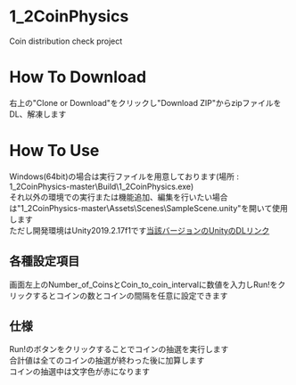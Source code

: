 # 1_2CoinPhysics
 Coin distribution check project
# How To Download
 右上の"Clone or Download"をクリックし"Download ZIP"からzipファイルをDL、解凍します
# How To Use
 Windows(64bit)の場合は実行ファイルを用意しております(場所 : 1_2CoinPhysics-master\Build\1_2CoinPhysics.exe)  
 それ以外の環境での実行または機能追加、編集を行いたい場合は"1_2CoinPhysics-master\Assets\Scenes\SampleScene.unity"を開いて使用します  
 ただし開発環境はUnity2019.2.17f1です[当該バージョンのUnityのDLリンク](https://unity3d.com/get-unity/download/archive)
 ## 各種設定項目
 画面左上のNumber_of_CoinsとCoin_to_coin_intervalに数値を入力しRun!をクリックするとコインの数とコインの間隔を任意に設定できます
 ## 仕様
 Run!のボタンをクリックすることでコインの抽選を実行します  
 合計値は全てのコインの抽選が終わった後に加算します  
 コインの抽選中は文字色が赤になります
